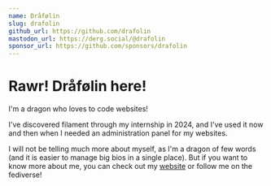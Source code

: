 ```yaml
---
name: Dråfølin
slug: drafolin
github_url: https://github.com/drafolin
mastodon_url: https://derg.social/@drafolin
sponsor_url: https://github.com/sponsors/drafolin
---
```


# Rawr! Dråfølin here!

I'm a dragon who loves to code websites! 

I've discovered filament through my internship in 2024, and I've used it now and then when I needed an administration panel for my websites.

I will not be telling much more about myself, as I'm a dragon of few words (and it is easier to manage big bios in a single place). 
But if you want to know more about me, you can check out my [website](https://derg.ch) or follow me on the fediverse!
